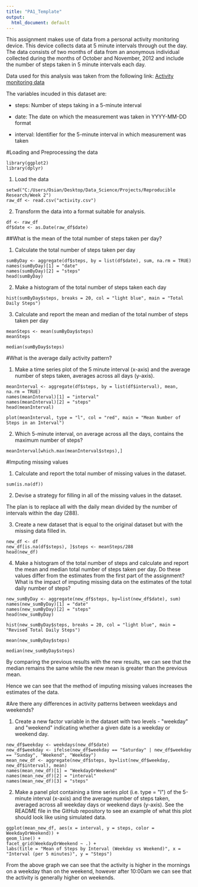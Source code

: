 ```yaml
---
title: "PA1_Template"
output:
  html_document: default
---
```


This assignment makes use of data from a personal activity monitoring device. This device collects data at 5 minute intervals through out the day. The data consists of two months of data from an anonymous individual collected during the months of October and November, 2012 and include the number of steps taken in 5 minute intervals each day.

Data used for this analysis was taken from the following link: [Activity monitoring data](https://d396qusza40orc.cloudfront.net/repdata%2Fdata%2Factivity.zip)

The variables incuded in this dataset are:

* steps: Number of steps taking in a 5-minute interval 

* date: The date on which the measurement was taken in YYYY-MM-DD format

* interval: Identifier for the 5-minute interval in which measurement was taken

#Loading and Preprocessing the data

```{r}
library(ggplot2)
library(dplyr)
```

1. Load the data

```{r}
setwd("C:/Users/Osian/Desktop/Data_Science/Projects/Reproducible Research/Week 2")
raw_df <- read.csv("activity.csv")
```

2. Transform the data into a format suitable for analysis.

```{r}
df <- raw_df
df$date <- as.Date(raw_df$date)
```

##What is the mean of the total number of steps taken per day?

1. Calculate the total number of steps taken per day
```{r}
sumByDay <- aggregate(df$steps, by = list(df$date), sum, na.rm = TRUE)
names(sumByDay)[1] = "date"
names(sumByDay)[2] = "steps"
head(sumByDay)
```

2. Make a histogram of the total number of steps taken each day

```{r, fig.height=6, fig.width=8}
hist(sumByDay$steps, breaks = 20, col = "light blue", main = "Total Daily Steps")
```

3. Calculate and report the mean and median of the total number of steps taken per day

```{r}
meanSteps <- mean(sumByDay$steps)
meanSteps
```

```{r}
median(sumByDay$steps)
```

#What is the average daily activity pattern?

1. Make a time series plot of the 5 minute interval (x-axis) and the average number of steps taken, averages across all days (y-axis).

```{r}
meanInterval <- aggregate(df$steps, by = list(df$interval), mean, na.rm = TRUE)
names(meanInterval)[1] = "interval"
names(meanInterval)[2] = "steps"
head(meanInterval)
```
```{r, fig.height=6, fig.width=6}
plot(meanInterval, type = "l", col = "red", main = "Mean Number of Steps in an Interval")
```

2. Which 5-minute interval, on average across all the days, contains the maximum number of steps?

```{r}
meanInterval[which.max(meanInterval$steps),]
```

#Imputing missing values

1. Calculate and report the total number of missing values in the dataset.

```{r}
sum(is.na(df))
```

2. Devise a strategy for filling in all of the missing values in the dataset.

The plan is to replace all with the daily mean divided by the number of intervals within the day (288). 

3. Create a new dataset that is equal to the original dataset but with the missing data filled in.

```{r}
new_df <- df
new_df[is.na(df$steps), ]$steps <- meanSteps/288
head(new_df)
```

4. Make a histogram of the total number of steps and calculate and report the mean and median total number of steps taken per day. Do these values differ from the estimates from the first part of the assignment? What is the impact of imputing missing data on the estimates of the total daily number of steps?

```{r}
new_sumByDay <- aggregate(new_df$steps, by=list(new_df$date), sum)
names(new_sumByDay)[1] = "date"
names(new_sumByDay)[2] = "steps"
head(new_sumByDay)
```

```{r, fig.height=6, fig.width=8}
hist(new_sumByDay$steps, breaks = 20, col = "light blue", main = "Revised Total Daily Steps")
```

```{r}
mean(new_sumByDay$steps)
```

```{r}
median(new_sumByDay$steps)
```

By comparing the previous results with the new results, we can see that the median remains the same while the new mean is greater than the previous mean.  

Hence we can see that the method of imputing missing values increases the estimates of the data.

#Are there any differences in activity patterns between weekdays and weekends?

1. Create a new factor variable in the dataset with two levels - "weekday" and "weekend" indicating whether a given date is a weekday or weekend day.

```{r}
new_df$weekday <- weekdays(new_df$date)
new_df$weekday <- ifelse(new_df$weekday == "Saturday" | new_df$weekday == "Sunday", "Weekend", "Weekday")
mean_new_df <- aggregate(new_df$steps, by=list(new_df$weekday, new_df$interval), mean)
names(mean_new_df)[1] = "WeekdayOrWeekend"
names(mean_new_df)[2] = "interval"
names(mean_new_df)[3] = "steps"
```

2. Make a panel plot containing a time series plot (i.e. type = "l") of the 5-minute interval (x-axis) and the average number of steps taken, averaged across all weekday days or weekend days (y-axis). See the README file in the GitHub repository to see an example of what this plot should look like using simulated data.

```{r, fig.height=6, fig.width=13}
ggplot(mean_new_df, aes(x = interval, y = steps, color = WeekdayOrWeekend)) +
geom_line() +
facet_grid(WeekdayOrWeekend ~ .) +
labs(title = "Mean of Steps by Interval (Weekday vs Weekend)", x = "Interval (per 5 minutes)", y = "Steps")
```

From the above graph we can see that the activity is higher in the mornings on a weekday than on the weekend, however after 10:00am we can see that the activity is generally higher on weekends.

